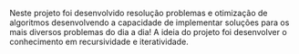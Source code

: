 Neste projeto foi desenvolvido resolução problemas e otimização de algoritmos desenvolvendo a capacidade de implementar soluções para os mais diversos problemas do dia a dia!
A ideia do projeto foi desenvolver o conhecimento em recursividade e iteratividade.
